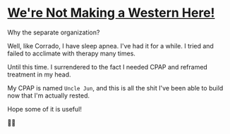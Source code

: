 # [We're Not Making a Western Here!](https://www.youtube.com/watch?v=8KNhTaev3_0)

Why the separate organization?

Well, like Corrado, I have sleep apnea. I've had it for a while. I tried and failed to acclimate with therapy many times.

Until this time. I surrendered to the fact I needed CPAP and reframed treatment in my head.

My CPAP is named  `Uncle Jun`, and this is all the shit I've been able to build now that I'm actually rested.

Hope some of it is useful!

✌🏻
